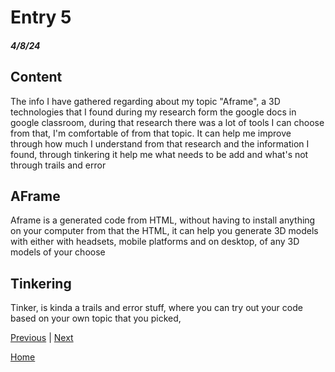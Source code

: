 # Entry 5
##### 4/8/24

## Content
The info I have gathered regarding about my topic "Aframe", a 3D technologies that I found during my research form the google docs in google classroom, during that research there was a lot of tools I can choose from that, I'm comfortable of from that topic. It can help me improve through how much I understand from that research and the information I found, through tinkering it help me what needs to be add and what's not through trails and error

## AFrame
Aframe is a generated code from HTML, without having to install anything on your computer from that the HTML, it can help you generate 3D models with either with headsets, mobile platforms and on desktop, of any 3D models of your choose

## Tinkering
Tinker, is kinda a trails and error stuff, where you can try out your code based on your own topic that you picked,

[Previous](entry04.md) | [Next](entry06.md)

[Home](../README.md)
